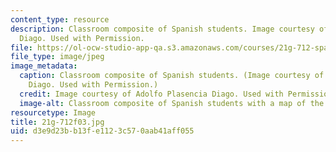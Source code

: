 ```yaml
---
content_type: resource
description: Classroom composite of Spanish students. Image courtesy of Adolfo Plasencia
  Diago. Used with Permission.
file: https://ol-ocw-studio-app-qa.s3.amazonaws.com/courses/21g-712-spanish-conversation-and-composition-fall-2003/d3e9d23bb13fe1123c570aab41aff055_21g-712f03.jpg
file_type: image/jpeg
image_metadata:
  caption: Classroom composite of Spanish students. (Image courtesy of Adolfo Plasencia
    Diago. Used with Permission.)
  credit: Image courtesy of Adolfo Plasencia Diago. Used with Permission.
  image-alt: Classroom composite of Spanish students with a map of the world.
resourcetype: Image
title: 21g-712f03.jpg
uid: d3e9d23b-b13f-e112-3c57-0aab41aff055
---
```

